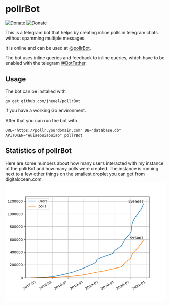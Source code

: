 # pollrBot
[![Donate](https://camo.githubusercontent.com/11b2f47d7b4af17ef3a803f57c37de3ac82ac039/68747470733a2f2f696d672e736869656c64732e696f2f62616467652f70617970616c2d646f6e6174652d79656c6c6f772e737667)](https://www.paypal.com/cgi-bin/webscr?cmd=_s-xclick&hosted_button_id=Q43CKDHGRVSML)
[![Donate](https://camo.githubusercontent.com/c19db43a081a84a33e1bec7e4d454f801b6e2628/68747470733a2f2f696d672e736869656c64732e696f2f62616467652f626974636f696e2d646f6e6174652d79656c6c6f772e737667)](https://commerce.coinbase.com/checkout/6bf4d01e-c638-41d9-9ac2-4a2aaf1beba9)

This is a telegram bot that helps by creating inline polls in telegram chats
without spamming multiple messages.

It is online and can be used at [@pollrBot](https://telegram.me/pollrBot).

The bot uses inline queries and feedback to inline queries, which have to be
enabled with the telegram [@BotFather](https://telegram.me/BotFather).

## Usage
The bot can be installed with
```
go get github.com/jheuel/pollrBot
```
if you have a working Go environment.


After that you can run the bot with
```
URL="https://pollr.yourdomain.com" DB="database.db" APITOKEN="euiaeouiaouiao" pollrBot
```

## Statistics of pollrBot
Here are some numbers about how many users interacted with my instance of the
pollrBot and how many polls were created. The instance is running next to a few
other things on the smallest droplet you can get from digitalocean.com.
![Graph of number of users and polls vs time](stats.png)
